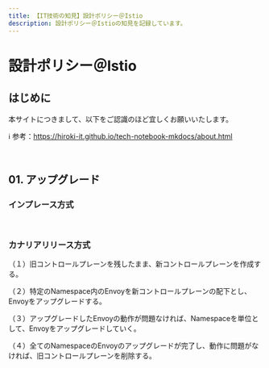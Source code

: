 ```yaml
---
title: 【IT技術の知見】設計ポリシー＠Istio
description: 設計ポリシー＠Istioの知見を記録しています。
---
```


# 設計ポリシー＠Istio

## はじめに

本サイトにつきまして、以下をご認識のほど宜しくお願いいたします。

ℹ️ 参考：https://hiroki-it.github.io/tech-notebook-mkdocs/about.html

<br>

## 01. アップグレード

### インプレース方式

<br>

### カナリアリリース方式

（１）旧コントロールプレーンを残したまま、新コントロールプレーンを作成する。

（２）特定のNamespace内のEnvoyを新コントロールプレーンの配下とし、Envoyをアップグレードする。

（３）アップグレードしたEnvoyの動作が問題なければ、Namespaceを単位として、Envoyをアップグレードしていく。

（４）全てのNamespaceのEnvoyのアップグレードが完了し、動作に問題がなければ、旧コントロールプレーンを削除する。

<br>
